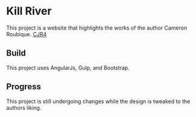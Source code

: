 # Kill River
This project is a website that highlights the works of the author Cameron Roubique. [CJR4](https://cjr4.netlify.com/)

## Build
This project uses AngularJs, Gulp, and Bootstrap.

## Progress
This project is still undergoing changes while the design is tweaked to the authors liking.